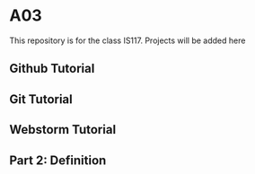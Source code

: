 # A03
This repository is for the class IS117. Projects will be added here 

## Github Tutorial





## Git Tutorial








## Webstorm Tutorial








## Part 2: Definition


